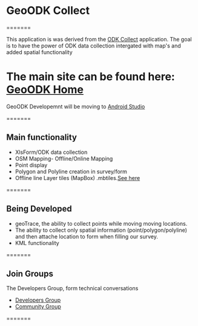 # GeoODK Collect
=======

This application is was derived from the [ODK Collect](http://www.opendatakit.org) application. 
The goal is to have the power of ODK data collection intergated with  map's and added spatial functionality

The main site can be found here: [GeoODK Home](http://www.geoodk.com)
=======
GeoODK Developemnt will be moving to [Android Studio](http://developer.android.com/tools/studio/index.html)

=======
## Main functionality
* XlsForm/ODK data collection 
* OSM Mapping- Offline/Online Mapping
* Point display
* Polygon and Polyline creation in survey/form
* Offline line Layer tiles (MapBox) .mbtiles.[See here](http://geoodk.com/mbtiles_howto.php)

=======
## Being Developed
* geoTrace, the ability to collect points while moving moving locations.
* The ability to collect only spatial information (point/polygon/polyline) and then attache location to form when filling our survey.
* KML functionality

=======
## Join Groups

The Developers Group, form technical conversations
* [Developers Group](https://groups.google.com/forum/#!forum/geoodk-developers)
* [Community Group](https://groups.google.com/forum/#!forum/geoodk-community)

=======

